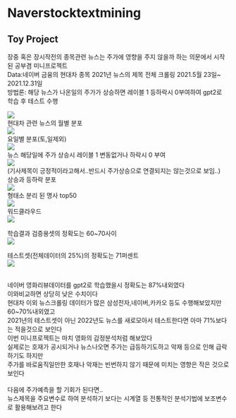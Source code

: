 # Naverstocktextmining
## Toy Project
장중 혹은 장시작전의 종목관련 뉴스는 주가에 영향을 주지 않을까 하는 의문에서 시작된 공부겸 미니프로젝트<br>
Data:네이버 금융의 현대차 종목 2021년 뉴스의 제목 전체 크롤링 2021.5월 23일~ 2021.12.31일<br>
방법론: 해당 뉴스가 나온일의 주가가 상승하면 레이블 1 등하락시 0부여하여 gpt2로 학습 후 테스트 수행<br>


![](https://postfiles.pstatic.net/MjAyMjAxMTRfMTcw/MDAxNjQyMDkyNTU1MjYy.XaPgLBVCEfn1z1X8oiqk2R_8nBqs2JK1QJslj06frygg.D8zCTbhoagUpQh_VaYcdeW8JVcKjGzUhqmxrN9cCpDYg.PNG.ps712/image.png?type=w773)
<br>
현대차 관련 뉴스의 월별 분포
<br>
![](https://postfiles.pstatic.net/MjAyMjAxMTRfMTM3/MDAxNjQyMDkyOTk5MDM1.49UuMKAgrYFynjigYeRAjLdQB_msgOxxfRJolOBqu48g.tm5ObnOhyTYakdS10coZM-1tCYaHwZLsCaqOZJc89jgg.PNG.ps712/image.png?type=w773)
<br>
요일별 분포(토,일제외)
<br>
![](https://postfiles.pstatic.net/MjAyMjAxMTRfMjE4/MDAxNjQyMDkzMDM5NjI5.o2Oj8QXsfoLl0d121kepQC8m8yFMCkLnjwYMwjRiMn0g.54UIOwoTHWyNyow_UqKDC5eTQmXYmQNbr6t6DyMHdOgg.PNG.ps712/image.png?type=w773)
<br>
뉴스 해당일에 주가 상승시 레이블 1 변동없거나 하락시 0 부여
<br>
![](https://postfiles.pstatic.net/MjAyMjAxMTRfMTU1/MDAxNjQyMDkzMDg4NTAy.51bc2jalz_tnZEqSPdERykM-T5Hf0gPFD0QmvMxE0CUg.Cd51bxbH_ysa665Ui3bTW9XX7zQon0LX6HanEIMZZAog.PNG.ps712/image.png?type=w773)
<br>
(기사제목이 긍정적이라고해서..반드시 주가상승으로 연결되지는 않는것으로 보임..)
<br>
상승과 등하락 분포
<br>
![](https://postfiles.pstatic.net/MjAyMjAxMTRfMTEz/MDAxNjQyMDkzMTY2ODQ5.NU13zK81cy9Y3ifOAktT_Lr2fF_I_lNTSOmW1UsnuM4g._Qpakphlv4pEVmkErNGlj0LHf9fwVadLwVK4kmzodbcg.PNG.ps712/image.png?type=w773)
<br>
형태소 분리 된 명사 top50
<br>
![](https://postfiles.pstatic.net/MjAyMjAxMTRfMTM2/MDAxNjQyMDkzMjE5MjA5.vlXoERxlgIM4wHkaaj_FCwOjZTzL_mwm2vccCupLopQg.UHOlh0eWTwEukLH-4ka9t08xoc5u3TGKmCB-sKxnoyog.PNG.ps712/image.png?type=w773)
<br>
워드클라우드
<br>
![](https://postfiles.pstatic.net/MjAyMjAxMTRfMjgz/MDAxNjQyMDkzMjY2MDc0.6vfpC68GF8ui5kGc-Jlb6PxAOgSlEE-Dkhwm0huu6Wsg.zTR0KvcveanXH8SSPu4BOBFpINOmnRlw0jBoc62q_T0g.PNG.ps712/image.png?type=w773)
<br>

학습결과 검증용셋의 정확도는 60~70사이<br>
![](https://postfiles.pstatic.net/MjAyMjAxMTRfOTkg/MDAxNjQyMDkzMzYxOTc4.IaUvzxvxJyoILLyYa_fKRoIim3VR7yEWB-z5tquMlB8g.n1CnIY7ZIdnNZXV5PiYi0h099j4fjx_c3DUpwVrD8e4g.PNG.ps712/image.png?type=w773)

테스트셋(전체데이터의 25%)의 정확도는 71퍼센트<br>
![](https://postfiles.pstatic.net/MjAyMjAxMTRfMTY5/MDAxNjQyMDkzMzI5OTA5.jXOK68mUYeKDPOOCCAmuQPMxM3gZ8F8YD-yFv2HXOJ4g.rYudCAYHjUUXAvq7V8slqfsBDeqLFTBSqIjn-2Ys9lwg.PNG.ps712/image.png?type=w773)

<br>
네이버 영화리뷰데이터를 gpt2로 학습했을시 정확도는 87%내외였다<br>
이와비교하면 상당히 낮은 수치이다<br>
현대차 이외 뉴스크롤링 데이터가 많은 삼성전자,네이버,카카오 등도 수행해보았지만 60~70%내외였고<br>
2021년의 테스트셋이 아닌 2022년도 뉴스를 새로모아서 테스트한다면 아마 71%보다는 적을것으로 보인다<br>
이번 미니프로젝트는 마치 영화의 감정분석처럼 해보았다 <br>
실제로는 호재가 공시되거나 뉴스나오면 주가는 급등하기도하고 악재 등으로 인해 급락하기도 하지만 <br>
주가를 바로움직일만한 호재나 악재는 빈번하지 않기 때문에 미치는 영향은 작은 것으로 보인다 <br>
<br>
다음에 주가예측을 할 기회가 된다면..<br>
뉴스제목을 주요변수로 하여 분석하기 보다는 시계열 등 전통적인 분석기법에 보조변수로 활용해보려고 한다<br>

